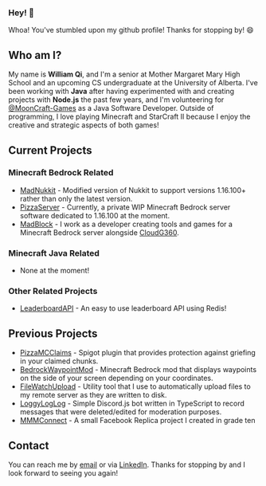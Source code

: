 ### Hey! 👋

Whoa! You've stumbled upon my github profile! Thanks for stopping by! 😄

## Who am I?
My name is **William Qi**, and I'm a senior at Mother Margaret Mary High School and an upcoming CS undergraduate at the University of Alberta. I've been working with **Java** after having experimented with and creating projects with **Node.js** the past few years, and I'm volunteering for [@MoonCraft-Games](https://github.com/Mooncraft-Games) as a Java Software Developer.
Outside of programming, I love playing Minecraft and StarCraft II because I enjoy the creative and strategic aspects of both games!

## Current Projects

### Minecraft Bedrock Related
- [MadNukkit](https://github.com/Mooncraft-Games/MadNukkit) - Modified version of Nukkit to support versions 1.16.100+ rather than only the latest version.
- [PizzaServer](https://github.com/WillQi/PizzaServer) - Currently, a private WIP Minecraft Bedrock server software dedicated to 1.16.100 at the moment. 
- [MadBlock](https://github.com/Mooncraft-Games) - I work as a developer creating tools and games for a Minecraft Bedrock server alongside [CloudG360](https://github.com/CloudG360).

### Minecraft Java Related
- None at the moment!

### Other Related Projects
- [LeaderboardAPI](https://github.com/WillQi/LeaderboardAPI) - An easy to use leaderboard API using Redis!

## Previous Projects
- [PizzaMCClaims](https://github.com/WillQi/PizzaMCClaims) - Spigot plugin that provides protection against griefing in your claimed chunks.
- [BedrockWaypointMod](https://github.com/WillQi/BedrockWaypointMod) - Minecraft Bedrock mod that displays waypoints on the side of your screen depending on your coordinates.
- [FileWatchUpload](https://github.com/WillQi/FileWatchUpload) - Utility tool that I use to automatically upload files to my remote server as they are written to disk.
- [LoggyLogLog](https://github.com/WillQi/LoggyLogLog) - Simple Discord.js bot written in TypeScript to record messages that were deleted/edited for moderation purposes.
- [MMMConnect](https://github.com/WillQi/MMMConnect) - A small Facebook Replica project I created in grade ten

## Contact
You can reach me by [email](mailto:williamqi.250@gmail.com) or via [LinkedIn](https://www.linkedin.com/in/wq1/).
Thanks for stopping by and I look forward to seeing you again!

<!--
**WillQi/WillQi** is a ✨ _special_ ✨ repository because its `README.md` (this file) appears on your GitHub profile.

Here are some ideas to get you started:

- 🔭 I’m currently working on ...
- 🌱 I’m currently learning ...
- 👯 I’m looking to collaborate on ...
- 🤔 I’m looking for help with ...
- 💬 Ask me about ...
- 📫 How to reach me: ...
- 😄 Pronouns: ...
- ⚡ Fun fact: ...
-->
